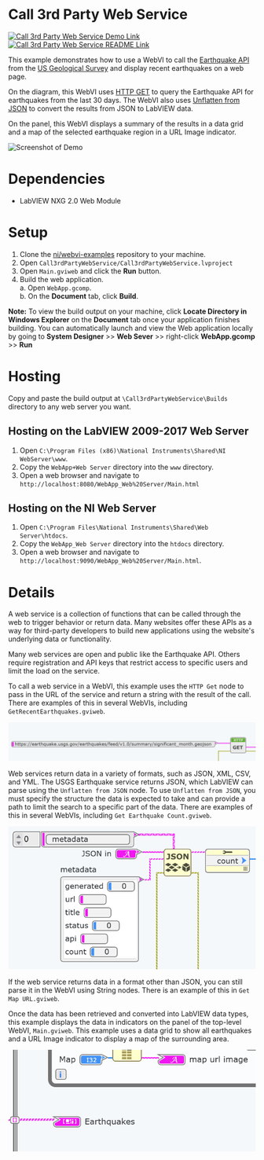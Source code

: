 # Call 3rd Party Web Service
[![Call 3rd Party Web Service Demo Link](https://img.shields.io/badge/Details-Demo_Link-green.svg)](https://ni.github.io/webvi-examples/Call3rdPartyWebService/Builds/WebApp_Web%20Server/Main.html)
[![Call 3rd Party Web Service README Link](https://img.shields.io/badge/Details-README_Link-orange.svg)](https://github.com/ni/webvi-examples/tree/master/Call3rdPartyWebService)

This example demonstrates how to use a WebVI to call the [Earthquake API](https://earthquake.usgs.gov/) from the [US Geological Survey](https://www.usgs.gov/) and display recent earthquakes on a web page.

On the diagram, this WebVI uses [HTTP GET](http://zone.ni.com/reference/en-XX/help/371361N-01/lvcomm/http_client_get/) to query the Earthquake API for earthquakes from the last 30 days. The WebVI also uses [Unflatten from JSON](http://zone.ni.com/reference/en-XX/help/371361N-01/glang/unflatten_from_json/) to convert the results from JSON to LabVIEW data.

On the panel, this WebVI displays a summary of the results in a data grid and a map of the selected earthquake region in a URL Image indicator.

![Screenshot of Demo](https://ni.github.io/webvi-examples/Call3rdPartyWebService/Screenshot.gif)

# Dependencies
- LabVIEW NXG 2.0 Web Module

# Setup
1. Clone the [ni/webvi-examples](https://github.com/ni/webvi-examples) repository to your machine.
2. Open `Call3rdPartyWebService/Call3rdPartyWebService.lvproject`
3. Open `Main.gviweb` and click the **Run** button.
4. Build the web application.  
  a. Open `WebApp.gcomp`.  
  b. On the **Document** tab, click **Build**.

**Note:** To view the build output on your machine, click **Locate Directory in Windows Explorer** on the **Document** tab once your application finishes building. You can automatically launch and view the Web application locally by going to **System Designer** >> **Web Sever** >> right-click **WebApp.gcomp** >> **Run**

# Hosting
Copy and paste the build output at `\Call3rdPartyWebService\Builds` directory to any web server you want.

## Hosting on the LabVIEW 2009-2017 Web Server
1. Open `C:\Program Files (x86)\National Instruments\Shared\NI WebServer\www`.
2. Copy the `WebApp+Web Server` directory into the `www` directory.
3. Open a web browser and navigate to `http://localhost:8080/WebApp_Web%20Server/Main.html`


## Hosting on the NI Web Server
1. Open `C:\Program Files\National Instruments\Shared\Web Server\htdocs`.
2. Copy the `WebApp_Web Server` directory into the `htdocs` directory.
3. Open a web browser and navigate to `http://localhost:9090/WebApp_Web%20Server/Main.html`.  

# Details
A web service is a collection of functions that can be called through the web to trigger behavior or return data. Many websites offer these APIs as a way for third-party developers to build new applications using the website's underlying data or functionality.

Many web services are open and public like the Earthquake API. Others require registration and API keys that restrict access to specific users and limit the load on the service.

To call a web service in a WebVI, this example uses the `HTTP Get` node to pass in the URL of the service and return a string with the result of the call. There are examples of this in several WebVIs, including `GetRecentEarthquakes.gviweb`.

![Calling Web Service using HTTP Get](img/HTTPGet.png)

Web services return data in a variety of formats, such as JSON, XML, CSV, and YML. The USGS Earthquake service returns JSON, which LabVIEW can parse using the `Unflatten from JSON` node. To use `Unflatten from JSON`, you must specify the structure the data is expected to take and can provide a path to limit the search to a specific part of the data. There are examples of this in several WebVIs, including `Get Earthquake Count.gviweb`.

![Parsing JSON using Unflatten from JSON](img/UnflattenJSON.PNG)

If the web service returns data in a format other than JSON, you can still parse it in the WebVI using String nodes. There is an example of this in `Get Map URL.gviweb`.

Once the data has been retrieved and converted into LabVIEW data types, this example displays the data in indicators on the panel of the top-level WebVI, `Main.gviweb`. This example uses a data grid to show all earthquakes and a URL Image indicator to display a map of the surrounding area.

![Wiring to indicators](img/Indicators.PNG)
